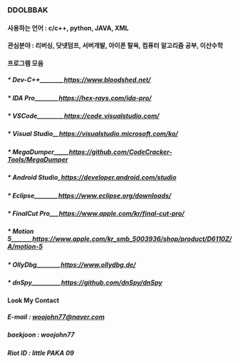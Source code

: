 ### DDOLBBAK

#### 사용하는 언어 : c/c++, python, JAVA, XML

#### 관심분야 : 리버싱, 닷넷덤프, 서버개발, 아이폰 탈옥, 컴퓨터 알고리즘 공부, 이산수학

#### 프로그램 모음

##### * Dev-C++________https://www.bloodshed.net/
##### * IDA Pro________https://hex-rays.com/ida-pro/
##### * VSCode_________https://code.visualstudio.com/
##### * Visual Studio__https://visualstudio.microsoft.com/ko/
##### * MegaDumper_____https://github.com/CodeCracker-Tools/MegaDumper
##### * Android Studio_https://developer.android.com/studio
##### * Eclipse________https://www.eclipse.org/downloads/
##### * FinalCut Pro___https://www.apple.com/kr/final-cut-pro/
##### * Motion 5_______https://www.apple.com/kr_smb_5003936/shop/product/D6110Z/A/motion-5
##### * OllyDbg________https://www.ollydbg.de/
##### * dnSpy__________https://github.com/dnSpy/dnSpy

#### Look My Contact

##### E-mail : woojohn77@naver.com

##### baekjoon : woojohn77

##### Riot ID : little PAKA 09
